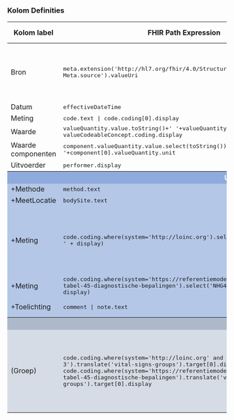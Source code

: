 ### Kolom Definities
<table class="grid">
<thead>
<th>Kolom label</th>
<th>FHIR Path Expression</th>
<th>FHIR Type</th>
<th>Zib element</th>
<th>Toelichting of regels</th>
</thead>
<tbody>
<tr>
<td>Bron</td>
<td><samp>meta.extension('http://hl7.org/fhir/4.0/StructureDefinition/extension-Meta.source').valueUri</samp></td>
<td><code>string</code></td>
<td>nvt</td>
<td>Lookup adhv uri (AGB-Z of OID) <code>&lt;adressering-base&gt;/Organization?identifier=&lt;meta.tag.code&gt;</code> en gebruik dan <code>Organization.name</code></td>
</tr>
<tr>
<td>Datum</td>
<td><samp>effectiveDateTime</samp></td>
<td><code>dateTime</code></td>
<td>*DatumTijd</td>
<td></td>
</tr>
<tr>
<td>Meting</td>
<td><samp>code.text | code.coding[0].display</samp></td>
<td><code>string</code></td>
<td>MetingNaam</td>
<td></td>
</tr>
<tr>
<td>Waarde</td>
<td><samp>valueQuantity.value.toString()+' '+valueQuantity.unit | valueString | valueCodeableConcept.coding.display</samp></td>
<td><code>string</code></td>
<td>Uitslag/Waarde</td>
<td></td>
</tr>
<tr>
<td>Waarde componenten</td>
<td><samp>component.valueQuantity.value.select(toString()).join('/')+' '+component[0].valueQuantity.unit</samp></td>
<td><code>string</code></td>
<td>*Waarde</td>
<td></td>
</tr>
<tr>
<td>Uitvoerder</td>
<td><samp>performer.display</samp></td>
<td><code>string</code></td>
<td>Auteur</td>
<td></td>
</tr>
<tr style="background-color:#8faadc; color:white"><th colspan="5">UITKLAPVELD</th></tr>
<tr style="background-color:#b4c7e7">
<td>+Methode</td>
<td><samp>method.text</samp></td>
<td><code>string</code></td>
<td>*Type</td>
<td></td>
</tr>
<tr style="background-color:#b4c7e7">
<td>+MeetLocatie</td>
<td><samp>bodySite.text</samp></td>
<td><code>string</code></td>
<td>MeetLocatie</td>
<td></td>
</tr>
<tr style="background-color:#b4c7e7">
<td>+Meting</td>
<td><samp>code.coding.where(system='http://loinc.org').select('LOINC#' + code + ' ' + display)</samp></td>
<td><code>string</code></td>
<td>MetingNaam</td>
<td>Meerdere codes mogelijk.<br/>Ignore NullFlavor.<br/>Lookup system label middels <code>&lt;terminologie-base&gt;/CodeSystem?url=&lt;system&gt;</code> en gebruik dan <code>CodeSystem.title</code></td>
</tr>
<tr style="background-color:#b4c7e7">
<td>+Meting</td>
<td><samp>code.coding.where(system='https://referentiemodel.nhg.org/tabellen/nhg-tabel-45-diagnostische-bepalingen').select('NHG45#' + code + ' ' + display)</samp></td>
<td><code>string</code></td>
<td>MetingNaam</td>
<td></td>
</tr>
<tr style="background-color:#b4c7e7">
<td>+Toelichting</td>
<td><samp>comment | note.text</samp></td>
<td><code>string</code></td>
<td>Toelichting</td>
<td><b>LET OP:</b> <code>note.text</code> is een FHIR R4 veld</td>
</tr>
<tr style="background-color:#adb9ca; color:white"><th colspan="5">MARKERING</th></tr>
<tr style="background-color:#d6dce5">
<td>(Groep)</td>
<td><samp>code.coding.where(system='http://loinc.org' and code!='8716-3').translate('vital-signs-groups').target[0].display | code.coding.where(system='https://referentiemodel.nhg.org/tabellen/nhg-tabel-45-diagnostische-bepalingen').translate('vital-signs-groups').target[0].display</samp></td>
<td><code>code</code></td>
<td>nvt</td>
<td>Lookup LOINC 'groep' code middels <code>&lt;terminologie-base&gt;<a href='ConceptMap-vital-signs-groups.html'>/ConceptMap/vital-signs-groups</a>$translate?code=&lt;code&gt;</code><br/>Gebruik deze om de regels te groeperen.<br>Verberg regels die <b>GEEN</b> groep hebben.</td>
</tr>
</tbody>
</table>